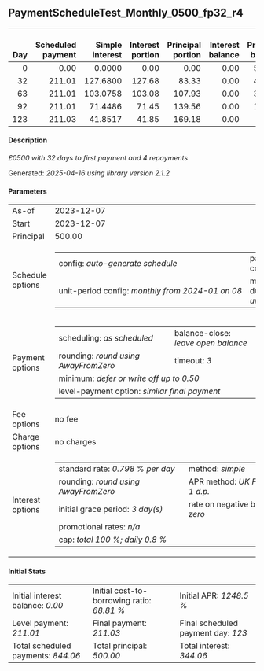 <h2>PaymentScheduleTest_Monthly_0500_fp32_r4</h2>
<table>
    <thead style="vertical-align: bottom;">
        <th style="text-align: right;">Day</th>
        <th style="text-align: right;">Scheduled payment</th>
        <th style="text-align: right;">Simple interest</th>
        <th style="text-align: right;">Interest portion</th>
        <th style="text-align: right;">Principal portion</th>
        <th style="text-align: right;">Interest balance</th>
        <th style="text-align: right;">Principal balance</th>
        <th style="text-align: right;">Total simple interest</th>
        <th style="text-align: right;">Total interest</th>
        <th style="text-align: right;">Total principal</th>
    </thead>
    <tr style="text-align: right;">
        <td class="ci00">0</td>
        <td class="ci01" style="white-space: nowrap;">0.00</td>
        <td class="ci02">0.0000</td>
        <td class="ci03">0.00</td>
        <td class="ci04">0.00</td>
        <td class="ci05">0.00</td>
        <td class="ci06">500.00</td>
        <td class="ci07">0.0000</td>
        <td class="ci08">0.00</td>
        <td class="ci09">0.00</td>
    </tr>
    <tr style="text-align: right;">
        <td class="ci00">32</td>
        <td class="ci01" style="white-space: nowrap;">211.01</td>
        <td class="ci02">127.6800</td>
        <td class="ci03">127.68</td>
        <td class="ci04">83.33</td>
        <td class="ci05">0.00</td>
        <td class="ci06">416.67</td>
        <td class="ci07">127.6800</td>
        <td class="ci08">127.68</td>
        <td class="ci09">83.33</td>
    </tr>
    <tr style="text-align: right;">
        <td class="ci00">63</td>
        <td class="ci01" style="white-space: nowrap;">211.01</td>
        <td class="ci02">103.0758</td>
        <td class="ci03">103.08</td>
        <td class="ci04">107.93</td>
        <td class="ci05">0.00</td>
        <td class="ci06">308.74</td>
        <td class="ci07">230.7558</td>
        <td class="ci08">230.76</td>
        <td class="ci09">191.26</td>
    </tr>
    <tr style="text-align: right;">
        <td class="ci00">92</td>
        <td class="ci01" style="white-space: nowrap;">211.01</td>
        <td class="ci02">71.4486</td>
        <td class="ci03">71.45</td>
        <td class="ci04">139.56</td>
        <td class="ci05">0.00</td>
        <td class="ci06">169.18</td>
        <td class="ci07">302.2044</td>
        <td class="ci08">302.21</td>
        <td class="ci09">330.82</td>
    </tr>
    <tr style="text-align: right;">
        <td class="ci00">123</td>
        <td class="ci01" style="white-space: nowrap;">211.03</td>
        <td class="ci02">41.8517</td>
        <td class="ci03">41.85</td>
        <td class="ci04">169.18</td>
        <td class="ci05">0.00</td>
        <td class="ci06">0.00</td>
        <td class="ci07">344.0562</td>
        <td class="ci08">344.06</td>
        <td class="ci09">500.00</td>
    </tr>
</table>
<h4>Description</h4>
<p><i>£0500 with 32 days to first payment and 4 repayments</i></p>
<p>Generated: <i>2025-04-16 using library version 2.1.2</i></p>
<h4>Parameters</h4>
<table>
    <tr>
        <td>As-of</td>
        <td>2023-12-07</td>
    </tr>
    <tr>
        <td>Start</td>
        <td>2023-12-07</td>
    </tr>
    <tr>
        <td>Principal</td>
        <td>500.00</td>
    </tr>
    <tr>
        <td>Schedule options</td>
        <td>
            <table>
                <tr>
                    <td>config: <i>auto-generate schedule</i></td>
                    <td>payment count: <i>4</i></td>
                </tr>
                <tr>
                    <td style="white-space: nowrap;">unit-period config: <i>monthly from 2024-01 on 08</i></td>
                    <td>max duration: <i>unlimited</i></td>
                </tr>
            </table>
        </td>
    </tr>
    <tr>
        <td>Payment options</td>
        <td>
            <table>
                <tr>
                    <td>scheduling: <i>as scheduled</i></td>
                    <td>balance-close: <i>leave&nbsp;open&nbsp;balance</i></td>
                </tr>
                <tr>
                    <td>rounding: <i>round using AwayFromZero</i></td>
                    <td>timeout: <i>3</i></td>
                </tr>
                <tr>
                    <td colspan='2'>minimum: <i>defer&nbsp;or&nbsp;write&nbsp;off&nbsp;up&nbsp;to&nbsp;0.50</i></td>
                </tr>
                <tr>
                    <td colspan='2'>level-payment option: <i>similar&nbsp;final&nbsp;payment</i></td>
                </tr>
            </table>
        </td>
    </tr>
    <tr>
        <td>Fee options</td>
        <td>no fee
        </td>
    </tr>
    <tr>
        <td>Charge options</td>
        <td>no charges
        </td>
    </tr>
    <tr>
        <td>Interest options</td>
        <td>
            <table>
                <tr>
                    <td>standard rate: <i>0.798 % per day</i></td>
                    <td>method: <i>simple</i></td>
                </tr>
                <tr>
                    <td>rounding: <i>round using AwayFromZero</i></td>
                    <td>APR method: <i>UK FCA to 1 d.p.</i></td>
                </tr>
                <tr>
                    <td>initial grace period: <i>3 day(s)</i></td>
                    <td>rate on negative balance: <i>zero</i></td>
                </tr>
                <tr>
                    <td colspan="2">promotional rates: <i><i>n/a</i></i></td>
                </tr>
                <tr>
                    <td colspan="2">cap: <i>total 100 %; daily 0.8 %</td>
                </tr>
            </table>
        </td>
    </tr>
</table>
<h4>Initial Stats</h4>
<table>
    <tr>
        <td>Initial interest balance: <i>0.00</i></td>
        <td>Initial cost-to-borrowing ratio: <i>68.81 %</i></td>
        <td>Initial APR: <i>1248.5 %</i></td>
    </tr>
    <tr>
        <td>Level payment: <i>211.01</i></td>
        <td>Final payment: <i>211.03</i></td>
        <td>Final scheduled payment day: <i>123</i></td>
    </tr>
    <tr>
        <td>Total scheduled payments: <i>844.06</i></td>
        <td>Total principal: <i>500.00</i></td>
        <td>Total interest: <i>344.06</i></td>
    </tr>
</table>

